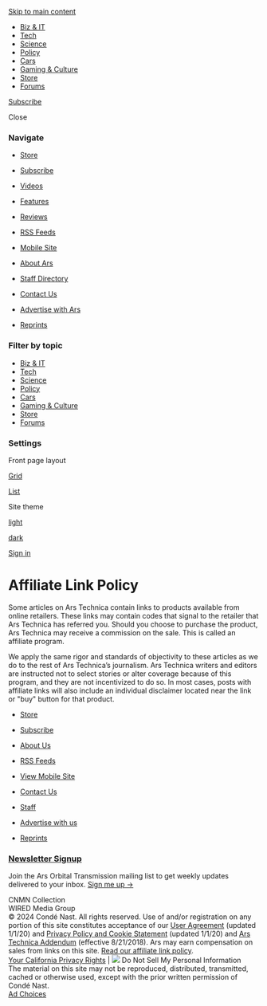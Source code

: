[Skip to main content](#main)

[](https://arstechnica.com/ "Ars Technica Homepage")

* [Biz & IT](https://arstechnica.com/information-technology/)
* [Tech](https://arstechnica.com/gadgets/)
* [Science](https://arstechnica.com/science/)
* [Policy](https://arstechnica.com/tech-policy/)
* [Cars](https://arstechnica.com/cars/)
* [Gaming & Culture](https://arstechnica.com/gaming/)
* [Store](https://arstechnica.com/store/)
* [Forums](https://arstechnica.com/civis/)

[Subscribe](https://arstechnica.com/store/product/subscriptions/)

[](https://arstechnica.com/search/)

 

Close

[](#site-menu)

### Navigate

* [Store](https://arstechnica.com/store/)
* [Subscribe](https://arstechnica.com/store/product/subscriptions/)
* [Videos](http://arstechnica.com/video/)
* [Features](https://arstechnica.com/features/)
* [Reviews](https://arstechnica.com/reviews/)

* [RSS Feeds](https://arstechnica.com/rss-feeds/)
* [Mobile Site](https://arstechnica.com/?view=mobile)

* [About Ars](https://arstechnica.com/about-us/)
* [Staff Directory](https://arstechnica.com/staff-directory/)
* [Contact Us](https://arstechnica.com/contact-us/)

* [Advertise with Ars](https://advertising.condenast.com/brands/ars-technica)
* [Reprints](https://arstechnica.com/reprints/)

### Filter by topic

* [Biz & IT](https://arstechnica.com/information-technology/)
* [Tech](https://arstechnica.com/gadgets/)
* [Science](https://arstechnica.com/science/)
* [Policy](https://arstechnica.com/tech-policy/)
* [Cars](https://arstechnica.com/cars/)
* [Gaming & Culture](https://arstechnica.com/gaming/)
* [Store](https://arstechnica.com/store/)
* [Forums](https://arstechnica.com/civis/)

### Settings

Front page layout

[Grid](https://arstechnica.com/affiliate-link-policy/?view=grid)

[List](https://arstechnica.com/affiliate-link-policy/?view=archive)

Site theme

[light](https://arstechnica.com/affiliate-link-policy/?theme=light)

[dark](https://arstechnica.com/affiliate-link-policy/?theme=dark)

[Sign in](https://arstechnica.com/civis/login?_xfRedirect=%2Faffiliate-link-policy%2F)

Affiliate Link Policy
=====================

Some articles on Ars Technica contain links to products available from online retailers. These links may contain codes that signal to the retailer that Ars Technica has referred you. Should you choose to purchase the product, Ars Technica may receive a commission on the sale. This is called an affiliate program.

We apply the same rigor and standards of objectivity to these articles as we do to the rest of Ars Technica’s journalism. Ars Technica writers and editors are instructed not to select stories or alter coverage because of this program, and they are not incentivized to do so. In most cases, posts with affiliate links will also include an individual disclaimer located near the link or "buy" button for that product.

* [Store](https://arstechnica.com/store/)
* [Subscribe](https://arstechnica.com/store/product/subscriptions/)
* [About Us](https://arstechnica.com/about-us/)
* [RSS Feeds](https://arstechnica.com/rss-feeds/)
* [View Mobile Site](https://arstechnica.com/affiliate-link-policy/?view=mobile)

* [Contact Us](https://arstechnica.com/contact-us/)
* [Staff](https://arstechnica.com/staff-directory/)
* [Advertise with us](https://advertising.condenast.com/brands/ars-technica)
* [Reprints](https://arstechnica.com/reprints/)

### [Newsletter Signup](https://arstechnica.com/newsletters/)

Join the Ars Orbital Transmission mailing list to get weekly updates delivered to your inbox. [Sign me up →](https://arstechnica.com/newsletters/)

[](https://twitter.com/arstechnica)[](https://mastodon.social/@arstechnica)[](https://www.facebook.com/arstechnica)[](https://www.youtube.com/@arstechnica)[](https://www.instagram.com/arstechnica/)

[](http://condenast.com/ "Visit Condé Nast")

CNMN Collection  
WIRED Media Group  
© 2024 Condé Nast. All rights reserved. Use of and/or registration on any portion of this site constitutes acceptance of our [User Agreement](https://www.condenast.com/user-agreement/) (updated 1/1/20) and [Privacy Policy and Cookie Statement](https://www.condenast.com/privacy-policy/) (updated 1/1/20) and [Ars Technica Addendum](https://arstechnica.com/amendment-to-conde-nast-user-agreement-privacy-policy/) (effective 8/21/2018). Ars may earn compensation on sales from links on this site. [Read our affiliate link policy](https://arstechnica.com/affiliate-link-policy/).  
[Your California Privacy Rights](https://www.condenast.com/privacy-policy/#california) | ![](https://cdn.arstechnica.net/wp-content/themes/ars/assets/img/privacyoptions123x59-c5c9972158.png) Do Not Sell My Personal Information  
The material on this site may not be reproduced, distributed, transmitted, cached or otherwise used, except with the prior written permission of Condé Nast.  
[Ad Choices](https://www.aboutads.info/)